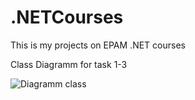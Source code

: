 # .NETCourses
This is my projects on EPAM .NET courses

Class Diagramm for task 1-3

![Diagramm class](https://github.com/deviol0/dotNETCourses/raw/master/Task%201-3(Мелешко).png)
